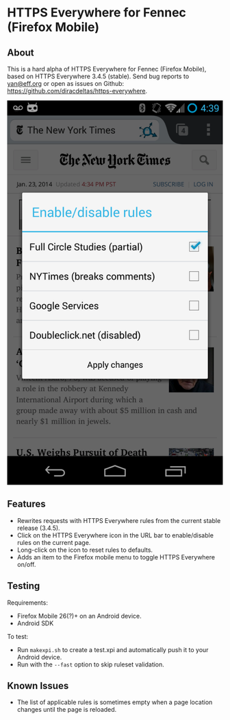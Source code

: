 HTTPS Everywhere for Fennec (Firefox Mobile)
============================================

About
-----

This is a hard alpha of HTTPS Everywhere for Fennec (Firefox Mobile), based on HTTPS Everywhere 3.4.5 (stable). Send bug reports to yan@eff.org or open as issues on Github: https://github.com/diracdeltas/https-everywhere.

![](/httpsemobile.png "Screenshot 1")

Features
--------

* Rewrites requests with HTTPS Everywhere rules from the current stable release (3.4.5).
* Click on the HTTPS Everywhere icon in the URL bar to enable/disable rules on the current page.
* Long-click on the icon to reset rules to defaults.
* Adds an item to the Firefox mobile menu to toggle HTTPS Everywhere on/off.

Testing
-------

Requirements:
* Firefox Mobile 26(?)+ on an Android device.
* Android SDK

To test:
* Run `makexpi.sh` to create a test.xpi and automatically push it to your Android device.
* Run with the `--fast` option to skip ruleset validation.

Known Issues
------------

* The list of applicable rules is sometimes empty when a page location changes until the page is reloaded.
